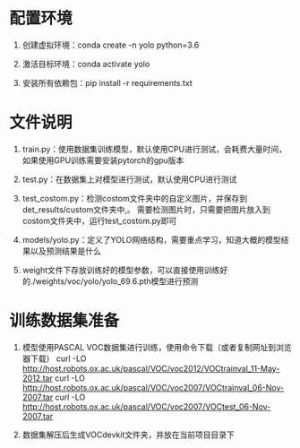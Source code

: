 # 配置环境

1. 创建虚拟环境：conda create -n yolo python=3.6

2. 激活目标环境：conda activate yolo

3. 安装所有依赖包：pip install -r requirements.txt 

# 文件说明

1. train.py：使用数据集训练模型，默认使用CPU进行测试，会耗费大量时间，如果使用GPU训练需要安装pytorch的gpu版本

2. test.py：在数据集上对模型进行测试，默认使用CPU进行测试

3. test_costom.py：检测costom文件夹中的自定义图片，并保存到det_results/custom文件夹中,。
    需要检测图片时，只需要把图片放入到costom文件夹中，运行test_costom.py即可

4. models/yolo.py：定义了YOLO网络结构，需要重点学习，知道大概的模型结果以及预测结果是什么

5. weight文件下存放训练好的模型参数，可以直接使用训练好的./weights/voc/yolo/yolo_69.6.pth模型进行预测


# 训练数据集准备

1. 模型使用PASCAL VOC数据集进行训练，使用命令下载（或者复制网址到浏览器下载）
    curl -LO http://host.robots.ox.ac.uk/pascal/VOC/voc2012/VOCtrainval_11-May-2012.tar
    curl -LO http://host.robots.ox.ac.uk/pascal/VOC/voc2007/VOCtrainval_06-Nov-2007.tar
    curl -LO http://host.robots.ox.ac.uk/pascal/VOC/voc2007/VOCtest_06-Nov-2007.tar

2. 数据集解压后生成VOCdevkit文件夹，并放在当前项目目录下


